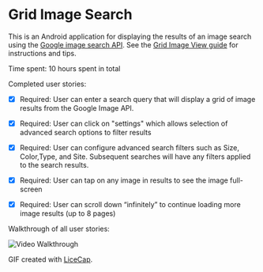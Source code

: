 # Grid Image Search

This is an Android application for displaying the results of an image search using the [Google image search API](https://developers.google.com/image-search/v1/jsondevguide#json_reference). See the [Grid Image View guide](http://courses.codepath.com/courses/intro_to_android/week/2#!assignment) for instructions and tips.

Time spent: 10 hours spent in total

Completed user stories:

 * [x] Required: User can enter a search query that will display a grid of image results from the Google Image API.
 * [x] Required: User can click on "settings" which allows selection of advanced search options to filter results
 * [x] Required: User can configure advanced search filters such as Size, Color,Type, and Site. Subsequent searches will have any filters applied to the search results.
 * [x] Required: User can tap on any image in results to see the image full-screen
 * [x] Required: User can scroll down “infinitely” to continue loading more image results (up to 8 pages)


Walkthrough of all user stories:

![Video Walkthrough](image_search.gif)

GIF created with [LiceCap](http://www.cockos.com/licecap/).